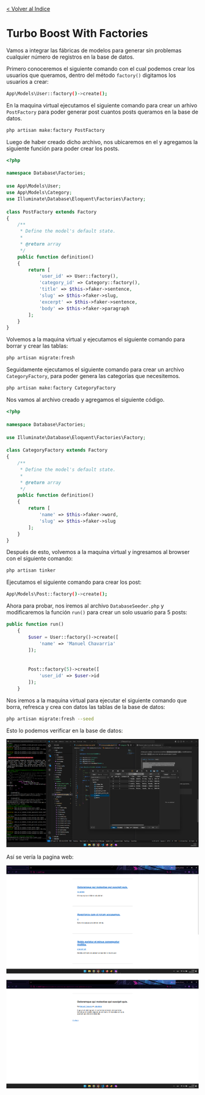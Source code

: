 [< Volver al Indice](/Docs/readme.md/)

# Turbo Boost With Factories

Vamos a integrar las fábricas de modelos para generar sin problemas cualquier número de registros en la base de datos.

Primero conoceremos el siguiente comando con el cual podemos crear los usuarios que queramos, dentro del método `factory()` digitamos los usuarios a crear:

```bash
App\Models\User::factory()->create();
```

En la maquina virtual ejecutamos el siguiente comando para crear un arhivo `PostFactory` para poder generar post cuantos posts queramos en la base de datos.

```bash
php artisan make:factory PostFactory
```

Luego de haber creado dicho archivo, nos ubicaremos en el y agregamos la siguiente función para poder crear los posts.

```php
<?php

namespace Database\Factories;

use App\Models\User;
use App\Models\Category;
use Illuminate\Database\Eloquent\Factories\Factory;

class PostFactory extends Factory
{
    /**
     * Define the model's default state.
     *
     * @return array
     */
    public function definition()
    {
        return [
            'user_id' => User::factory(),
            'category_id' => Category::factory(),
            'title' => $this->faker->sentence,
            'slug' => $this->faker->slug,
            'excerpt' => $this->faker->sentence,
            'body' => $this->faker->paragraph
        ];
    }
}
```

Volvemos a la maquina virtual y ejecutamos el siguiente comando para borrar y crear las tablas:

```bash
php artisan migrate:fresh
```

Seguidamente ejecutamos el siguiente comando para crear un archivo `CategoryFactory`, para poder genera las categorías que necesitemos.

```bash
php artisan make:factory CategoryFactory
```

Nos vamos al archivo creado y agregamos el siguiente código.

```php
<?php

namespace Database\Factories;

use Illuminate\Database\Eloquent\Factories\Factory;

class CategoryFactory extends Factory
{
    /**
     * Define the model's default state.
     *
     * @return array
     */
    public function definition()
    {
        return [
            'name' => $this->faker->word,
            'slug' => $this->faker->slug
        ];
    }
}
```

Después de esto, volvemos a la maquina virtual y ingresamos al browser con el siguiente comando:

```bash
php artisan tinker
```

Ejecutamos el siguiente comando para crear los post:

```bash
App\Models\Post::factory()->create();
```

Ahora para probar, nos iremos al archivo `DatabaseSeeder.php` y modificaremos la función `run()` para crear un solo usuario para 5 posts: 

```php
public function run()
    {
        $user = User::factory()->create([
            'name' => 'Manuel Chavarria'
        ]);


        Post::factory(5)->create([
            'user_id' => $user->id
        ]);
    }
```

Nos iremos a la maquina virtual para ejecutar el siguiente comando que borra, refresca y crea con datos las tablas de la base de datos:

```bash
php artisan migrate:fresh --seed
```

Esto lo podemos verificar en la base de datos:

![Usuario con 5 post](./images/28.1%20create.png)

Así se vería la pagina web:

![Pagina Web](./images/28.2%20posts.png)

![Pagina Web](./images/28.3post.png)